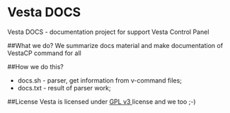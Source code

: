 # Vesta DOCS
Vesta DOCS - documentation project for support Vesta Control Panel

##What we do?
We summarize docs material and make documentation of VestaCP command for all

##How we do this?
* docs.sh - parser, get information from v-command files;
* docs.txt - result of parser work; 

##License
Vesta is licensed under  [GPL v3 ](https://github.com/serghey-rodin/vesta/blob/master/LICENSE) license and we too ;-)

